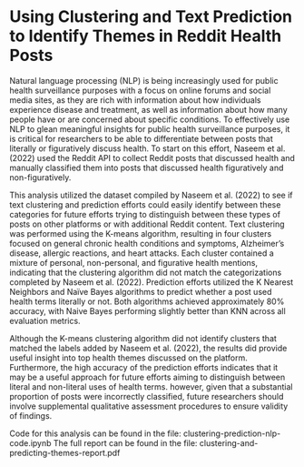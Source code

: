 # Using Clustering and Text Prediction to Identify Themes in Reddit Health Posts
Natural language processing (NLP) is being increasingly used for public health surveillance
purposes with a focus on online forums and social media sites, as they are rich with information
about how individuals experience disease and treatment, as well as information about how
many people have or are concerned about specific conditions. To effectively use NLP to glean
meaningful insights for public health surveillance purposes, it is critical for researchers to be
able to differentiate between posts that literally or figuratively discuss health. To start on this
effort, Naseem et al. (2022) used the Reddit API to collect Reddit posts that discussed health
and manually classified them into posts that discussed health figuratively and non-figuratively.

This analysis utilized the dataset compiled by Naseem et al. (2022) to see if text clustering and
prediction efforts could easily identify between these categories for future efforts trying to
distinguish between these types of posts on other platforms or with additional Reddit content.
Text clustering was performed using the K-means algorithm, resulting in four clusters focused
on general chronic health conditions and symptoms, Alzheimer’s disease, allergic reactions, and
heart attacks. Each cluster contained a mixture of personal, non-personal, and figurative health
mentions, indicating that the clustering algorithm did not match the categorizations completed
by Naseem et al. (2022). Prediction efforts utilized the K Nearest Neighbors and Naïve Bayes
algorithms to predict whether a post used health terms literally or not. Both algorithms
achieved approximately 80% accuracy, with Naive Bayes performing slightly better than KNN
across all evaluation metrics.

Although the K-means clustering algorithm did not identify clusters that matched the labels
added by Naseem et al. (2022), the results did provide useful insight into top health themes
discussed on the platform. Furthermore, the high accuracy of the prediction efforts indicates
that it may be a useful approach for future efforts aiming to distinguish between literal and
non-literal uses of health terms. however, given that a substantial proportion of posts were
incorrectly classified, future researchers should involve supplemental qualitative assessment
procedures to ensure validity of findings.

Code for this analysis can be found in the file: clustering-prediction-nlp-code.ipynb
The full report can be found in the file: clustering-and-predicting-themes-report.pdf
